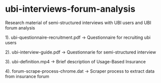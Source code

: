 # ubi-interviews-forum-analysis
Research material of semi-structured interviews with UBI users and UBI forum analysis

1). ubi-questionnaire-recruitment.pdf   -> Questionnaire for recruiting ubi users

2). ubi-interview-guide.pdf		          -> Questionnarie for semi-structured interview 	

3). ubi-definition.mp4		              -> Brief description of Usage-Based Insurance

4). forum-scrape-process-chrome.dat     -> Scraper process to extract data from insurance forum
